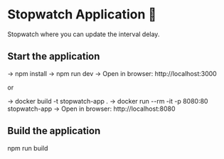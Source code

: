 # Stopwatch Application 🎁
Stopwatch where you can update the interval delay.

## Start the application
-> npm install
-> npm run dev
-> Open in browser:  http://localhost:3000

or

-> docker build -t stopwatch-app .
-> docker run --rm -it -p 8080:80 stopwatch-app
-> Open in browser:  http://localhost:8080

## Build the application
npm run build
